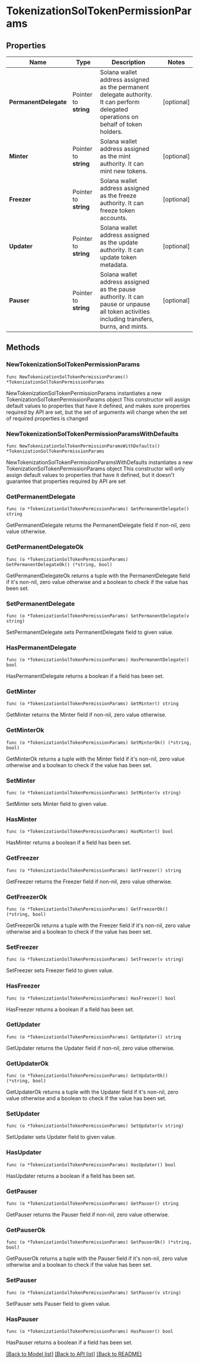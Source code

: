 # TokenizationSolTokenPermissionParams

## Properties

Name | Type | Description | Notes
------------ | ------------- | ------------- | -------------
**PermanentDelegate** | Pointer to **string** | Solana wallet address assigned as the permanent delegate authority. It can perform delegated operations on behalf of token holders. | [optional] 
**Minter** | Pointer to **string** | Solana wallet address assigned as the mint authority. It can mint new tokens. | [optional] 
**Freezer** | Pointer to **string** | Solana wallet address assigned as the freeze authority. It can freeze token accounts. | [optional] 
**Updater** | Pointer to **string** | Solana wallet address assigned as the update authority. It can update token metadata. | [optional] 
**Pauser** | Pointer to **string** | Solana wallet address assigned as the pause authority. It can pause or unpause all token activities including transfers, burns, and mints. | [optional] 

## Methods

### NewTokenizationSolTokenPermissionParams

`func NewTokenizationSolTokenPermissionParams() *TokenizationSolTokenPermissionParams`

NewTokenizationSolTokenPermissionParams instantiates a new TokenizationSolTokenPermissionParams object
This constructor will assign default values to properties that have it defined,
and makes sure properties required by API are set, but the set of arguments
will change when the set of required properties is changed

### NewTokenizationSolTokenPermissionParamsWithDefaults

`func NewTokenizationSolTokenPermissionParamsWithDefaults() *TokenizationSolTokenPermissionParams`

NewTokenizationSolTokenPermissionParamsWithDefaults instantiates a new TokenizationSolTokenPermissionParams object
This constructor will only assign default values to properties that have it defined,
but it doesn't guarantee that properties required by API are set

### GetPermanentDelegate

`func (o *TokenizationSolTokenPermissionParams) GetPermanentDelegate() string`

GetPermanentDelegate returns the PermanentDelegate field if non-nil, zero value otherwise.

### GetPermanentDelegateOk

`func (o *TokenizationSolTokenPermissionParams) GetPermanentDelegateOk() (*string, bool)`

GetPermanentDelegateOk returns a tuple with the PermanentDelegate field if it's non-nil, zero value otherwise
and a boolean to check if the value has been set.

### SetPermanentDelegate

`func (o *TokenizationSolTokenPermissionParams) SetPermanentDelegate(v string)`

SetPermanentDelegate sets PermanentDelegate field to given value.

### HasPermanentDelegate

`func (o *TokenizationSolTokenPermissionParams) HasPermanentDelegate() bool`

HasPermanentDelegate returns a boolean if a field has been set.

### GetMinter

`func (o *TokenizationSolTokenPermissionParams) GetMinter() string`

GetMinter returns the Minter field if non-nil, zero value otherwise.

### GetMinterOk

`func (o *TokenizationSolTokenPermissionParams) GetMinterOk() (*string, bool)`

GetMinterOk returns a tuple with the Minter field if it's non-nil, zero value otherwise
and a boolean to check if the value has been set.

### SetMinter

`func (o *TokenizationSolTokenPermissionParams) SetMinter(v string)`

SetMinter sets Minter field to given value.

### HasMinter

`func (o *TokenizationSolTokenPermissionParams) HasMinter() bool`

HasMinter returns a boolean if a field has been set.

### GetFreezer

`func (o *TokenizationSolTokenPermissionParams) GetFreezer() string`

GetFreezer returns the Freezer field if non-nil, zero value otherwise.

### GetFreezerOk

`func (o *TokenizationSolTokenPermissionParams) GetFreezerOk() (*string, bool)`

GetFreezerOk returns a tuple with the Freezer field if it's non-nil, zero value otherwise
and a boolean to check if the value has been set.

### SetFreezer

`func (o *TokenizationSolTokenPermissionParams) SetFreezer(v string)`

SetFreezer sets Freezer field to given value.

### HasFreezer

`func (o *TokenizationSolTokenPermissionParams) HasFreezer() bool`

HasFreezer returns a boolean if a field has been set.

### GetUpdater

`func (o *TokenizationSolTokenPermissionParams) GetUpdater() string`

GetUpdater returns the Updater field if non-nil, zero value otherwise.

### GetUpdaterOk

`func (o *TokenizationSolTokenPermissionParams) GetUpdaterOk() (*string, bool)`

GetUpdaterOk returns a tuple with the Updater field if it's non-nil, zero value otherwise
and a boolean to check if the value has been set.

### SetUpdater

`func (o *TokenizationSolTokenPermissionParams) SetUpdater(v string)`

SetUpdater sets Updater field to given value.

### HasUpdater

`func (o *TokenizationSolTokenPermissionParams) HasUpdater() bool`

HasUpdater returns a boolean if a field has been set.

### GetPauser

`func (o *TokenizationSolTokenPermissionParams) GetPauser() string`

GetPauser returns the Pauser field if non-nil, zero value otherwise.

### GetPauserOk

`func (o *TokenizationSolTokenPermissionParams) GetPauserOk() (*string, bool)`

GetPauserOk returns a tuple with the Pauser field if it's non-nil, zero value otherwise
and a boolean to check if the value has been set.

### SetPauser

`func (o *TokenizationSolTokenPermissionParams) SetPauser(v string)`

SetPauser sets Pauser field to given value.

### HasPauser

`func (o *TokenizationSolTokenPermissionParams) HasPauser() bool`

HasPauser returns a boolean if a field has been set.


[[Back to Model list]](../README.md#documentation-for-models) [[Back to API list]](../README.md#documentation-for-api-endpoints) [[Back to README]](../README.md)


